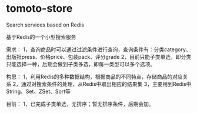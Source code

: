 # tomoto-store
Search services based on Redis

基于Redis的一个小型搜索服务

需求：
	1，查询商品时可以通过过滤条件进行查询，查询条件有：分类category、出版社press、价格price、包装pack、评分grade
	2，目前只能子类单选，即分类只能选择一种，后期会做到子类多选，即每一类型可以多个选项。
	

构思：
	1，利用Redis的多种数据结构，根据商品的不同特点，存储商品的对应关系
	2，通过对搜索条件的处理，从Redis中取出相应的结果集
	3，主要用到Redis中String、Set、ZSet、Sort等


目前：
	1，已完成子类单选，无排序；暂无排序条件，后期会加。
